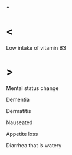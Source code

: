 # .

# <

Low intake of vitamin B3

# >

Mental status change

Dementia

Dermatitis

Nauseated

Appetite loss

Diarrhea that is watery
